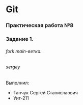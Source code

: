 # Git
### Практическая работа №8
### Задание 1.
###### fork main-ветка.
###### sergey
Выполнил:
* Танчук Сергей Станислаович
* Уит-211
